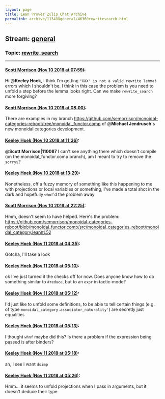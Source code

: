 ```yaml
---
layout: page
title: Lean Prover Zulip Chat Archive 
permalink: archive/113488general/46360rewritesearch.html
---
```


## Stream: [general](index.html)
### Topic: [rewrite_search](46360rewritesearch.html)

---

#### [Scott Morrison (Nov 10 2018 at 07:59)](https://leanprover.zulipchat.com/#narrow/stream/113488-general/topic/rewrite_search/near/147422501):
Hi @**Keeley Hoek**, I think I'm getting `"XXX" is not a valid rewrite lemma!` errors which I shouldn't be. I think in this case the problem is you need to unfold a step before the lemma looks right. Can we make `rewrite_search` more forgiving?

#### [Scott Morrison (Nov 10 2018 at 08:00)](https://leanprover.zulipchat.com/#narrow/stream/113488-general/topic/rewrite_search/near/147422576):
There are examples in my branch <https://github.com/semorrison/monoidal-categories-reboot/tree/monoidal_functor.comp> of @**Michael Jendrusch**'s new monoidal categories development.

#### [Keeley Hoek (Nov 10 2018 at 11:36)](https://leanprover.zulipchat.com/#narrow/stream/113488-general/topic/rewrite_search/near/147428564):
@**Scott Morrison|110087** I can't see anything there which doesn't compile (on the monoidal_functor.comp branch), am I meant to try to remove the `sorry`s?

#### [Keeley Hoek (Nov 10 2018 at 13:29)](https://leanprover.zulipchat.com/#narrow/stream/113488-general/topic/rewrite_search/near/147431664):
Nonetheless, off a fuzzy memory of something like this happening to me with projections or local variables or something, I've made a total shot in the dark and hopefully `whnf`'d the problem away

#### [Scott Morrison (Nov 10 2018 at 22:25)](https://leanprover.zulipchat.com/#narrow/stream/113488-general/topic/rewrite_search/near/147448566):
Hmm, doesn't seem to have helped. Here's the problem: <https://github.com/semorrison/monoidal-categories-reboot/blob/monoidal_functor.comp/src/monoidal_categories_reboot/monoidal_category.lean#L52>

#### [Keeley Hoek (Nov 11 2018 at 04:35)](https://leanprover.zulipchat.com/#narrow/stream/113488-general/topic/rewrite_search/near/147461212):
Gotcha, I'll take a look

#### [Keeley Hoek (Nov 11 2018 at 05:10)](https://leanprover.zulipchat.com/#narrow/stream/113488-general/topic/rewrite_search/near/147462126):
ok I've just turned it the checks off for now. Does anyone know how to do something similar to `#reduce`, but to an `expr` in tactic-mode?

#### [Keeley Hoek (Nov 11 2018 at 05:12)](https://leanprover.zulipchat.com/#narrow/stream/113488-general/topic/rewrite_search/near/147462183):
I'd just like to unfold some definitions, to be able to tell certain things (e.g. of type `monoidal_category.associator_naturality'`) are secretly just equalities

#### [Keeley Hoek (Nov 11 2018 at 05:13)](https://leanprover.zulipchat.com/#narrow/stream/113488-general/topic/rewrite_search/near/147462189):
I thought `whnf` maybe did this? Is there a problem if the expression being passed is after binders?

#### [Keeley Hoek (Nov 11 2018 at 05:18)](https://leanprover.zulipchat.com/#narrow/stream/113488-general/topic/rewrite_search/near/147462347):
ah, I see I want `dsimp`

#### [Keeley Hoek (Nov 11 2018 at 05:26)](https://leanprover.zulipchat.com/#narrow/stream/113488-general/topic/rewrite_search/near/147462547):
Hmm... it seems to unfold projections when I pass in arguments, but it doesn't deduce their type

